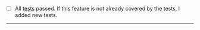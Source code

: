 - [ ] All [tests](https://github.com/jfrog/ide-plugins-common/actions/workflows/test.yml) passed. If this feature is not already covered by the tests, I added new tests.
-----
